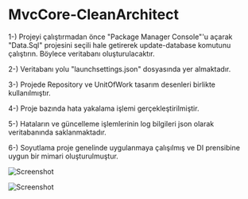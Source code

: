 # MvcCore-CleanArchitect

1-) Projeyi çalıştırmadan önce "Package Manager Console"'u açarak "Data.Sql" projesini seçili hale getirerek update-database komutunu çalıştırın. Böylece veritabanı oluşturulacaktır.

2-) Veritabanı yolu "launchsettings.json" dosyasında yer almaktadır.

3-) Projede Repository ve UnitOfWork tasarım desenleri birlikte kullanılmıştır.

4-) Proje bazında hata yakalama işlemi gerçekleştirilmiştir.

5-) Hataların ve güncelleme işlemlerinin log bilgileri json olarak veritabanında saklanmaktadır.

6-) Soyutlama proje genelinde uygulanmaya çalışılmış ve DI prensibine uygun bir mimari oluşturulmuştur.




![Screenshot](http://www.ibrahimarac.com/gitimages/dropper/cleanarchitect-1.png)

![Screenshot](http://www.ibrahimarac.com/gitimages/dropper/cleanarchitect-2.png)
